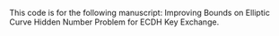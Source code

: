 This code is for the following manuscript: Improving Bounds on Elliptic Curve Hidden Number Problem for ECDH Key Exchange.
